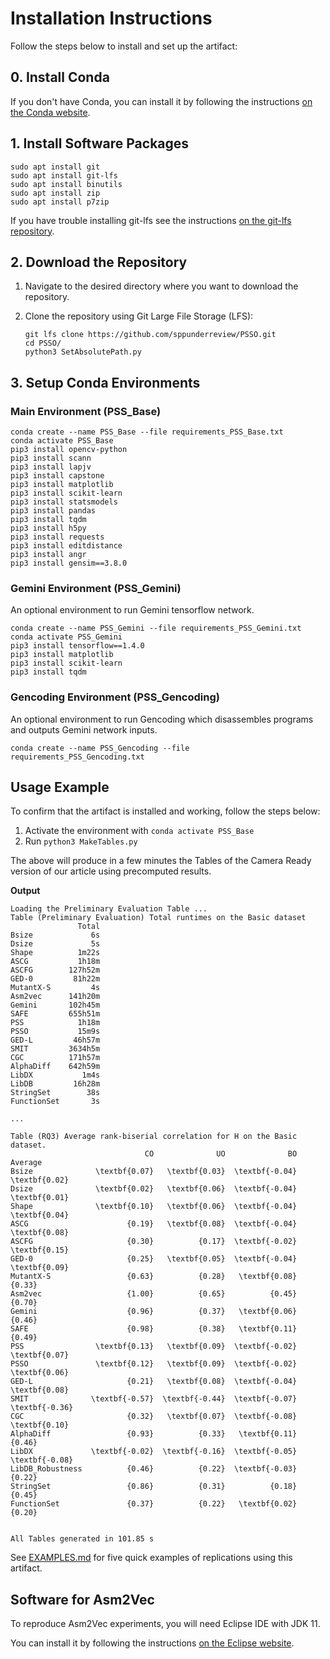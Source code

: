 # Installation Instructions

Follow the steps below to install and set up the artifact:

## 0. Install Conda
If you don't have Conda, you can install it by following the instructions [on the Conda website](https://docs.conda.io/projects/conda/en/latest/user-guide/install/linux.html).

## 1. Install Software Packages
```shell
sudo apt install git
sudo apt install git-lfs
sudo apt install binutils
sudo apt install zip
sudo apt install p7zip
```

If you have trouble installing git-lfs see the instructions [on the git-lfs repository](https://github.com/git-lfs/git-lfs/blob/main/INSTALLING.md).

## 2. Download the Repository

1. Navigate to the desired directory where you want to download the repository.
2. Clone the repository using Git Large File Storage (LFS):

   ```shell
   git lfs clone https://github.com/sppunderreview/PSSO.git
   cd PSSO/
   python3 SetAbsolutePath.py
   ```

## 3. Setup Conda Environments

### Main Environment (PSS_Base)
```shell
conda create --name PSS_Base --file requirements_PSS_Base.txt
conda activate PSS_Base
pip3 install opencv-python
pip3 install scann
pip3 install lapjv
pip3 install capstone
pip3 install matplotlib
pip3 install scikit-learn
pip3 install statsmodels
pip3 install pandas
pip3 install tqdm
pip3 install h5py
pip3 install requests
pip3 install editdistance
pip3 install angr
pip3 install gensim==3.8.0
```

### Gemini Environment (PSS_Gemini)
An optional environment to run Gemini tensorflow network.
```shell
conda create --name PSS_Gemini --file requirements_PSS_Gemini.txt
conda activate PSS_Gemini
pip3 install tensorflow==1.4.0
pip3 install matplotlib
pip3 install scikit-learn
pip3 install tqdm
```

### Gencoding Environment (PSS_Gencoding)
An optional environment to run Gencoding which disassembles programs and outputs Gemini network inputs.
```shell
conda create --name PSS_Gencoding --file requirements_PSS_Gencoding.txt
```

## Usage Example

To confirm that the artifact is installed and working, follow the steps below:

1. Activate the environment with `conda activate PSS_Base`
2. Run `python3 MakeTables.py`

The above will produce in a few minutes the Tables of the Camera Ready version of our article using precomputed results.

**Output**
```
Loading the Preliminary Evaluation Table ...
Table (Preliminary Evaluation) Total runtimes on the Basic dataset
               Total
Bsize             6s
Dsize             5s
Shape          1m22s
ASCG           1h18m
ASCFG        127h52m
GED-0         81h22m
MutantX-S         4s
Asm2vec      141h20m
Gemini       102h45m
SAFE         655h51m
PSS            1h18m
PSSO           15m9s
GED-L         46h57m
SMIT         3634h5m
CGC          171h57m
AlphaDiff    642h59m
LibDX           1m4s
LibDB         16h28m
StringSet        38s
FunctionSet       3s

...

Table (RQ3) Average rank-biserial correlation for H on the Basic dataset.
                              CO              UO              BO         Average
Bsize              \textbf{0.07}   \textbf{0.03}  \textbf{-0.04}   \textbf{0.02}
Dsize              \textbf{0.02}   \textbf{0.06}  \textbf{-0.04}   \textbf{0.01}
Shape              \textbf{0.10}   \textbf{0.06}  \textbf{-0.04}   \textbf{0.04}
ASCG                      {0.19}   \textbf{0.08}  \textbf{-0.04}   \textbf{0.08}
ASCFG                     {0.30}          {0.17}  \textbf{-0.02}   \textbf{0.15}
GED-0                     {0.25}   \textbf{0.05}  \textbf{-0.04}   \textbf{0.09}
MutantX-S                 {0.63}          {0.28}   \textbf{0.08}          {0.33}
Asm2vec                   {1.00}          {0.65}          {0.45}          {0.70}
Gemini                    {0.96}          {0.37}   \textbf{0.06}          {0.46}
SAFE                      {0.98}          {0.38}   \textbf{0.11}          {0.49}
PSS                \textbf{0.13}   \textbf{0.09}  \textbf{-0.02}   \textbf{0.07}
PSSO               \textbf{0.12}   \textbf{0.09}  \textbf{-0.02}   \textbf{0.06}
GED-L                     {0.21}   \textbf{0.08}  \textbf{-0.04}   \textbf{0.08}
SMIT              \textbf{-0.57}  \textbf{-0.44}  \textbf{-0.07}  \textbf{-0.36}
CGC                       {0.32}   \textbf{0.07}  \textbf{-0.08}   \textbf{0.10}
AlphaDiff                 {0.93}          {0.33}   \textbf{0.11}          {0.46}
LibDX             \textbf{-0.02}  \textbf{-0.16}  \textbf{-0.05}  \textbf{-0.08}
LibDB_Robustness          {0.46}          {0.22}  \textbf{-0.03}          {0.22}
StringSet                 {0.86}          {0.31}          {0.18}          {0.45}
FunctionSet               {0.37}          {0.22}   \textbf{0.02}          {0.20}


All Tables generated in 101.85 s
```

See [EXAMPLES.md](EXAMPLES.md) for five quick examples of replications using this artifact.

## Software for Asm2Vec
To reproduce Asm2Vec experiments, you will need Eclipse IDE with JDK 11.

You can install it by following the instructions [on the Eclipse website]( https://eclipseide.org/).


